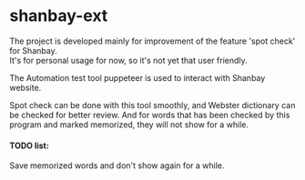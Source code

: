 # shanbay-ext
The project is developed mainly for improvement of the feature 'spot check' for Shanbay.  
It's for personal usage for now, so it's not yet that user friendly.  

The Automation test tool puppeteer is used to interact with Shanbay website.  

Spot check can be done with this tool smoothly, and Webster dictionary can be checked for better review. And for words that has been checked by this program and marked memorized, they will not show for a while.

#### TODO list:

Save memorized words and don't show again for a while.